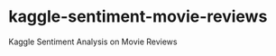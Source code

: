 kaggle-sentiment-movie-reviews
==============================

Kaggle Sentiment Analysis on Movie Reviews
